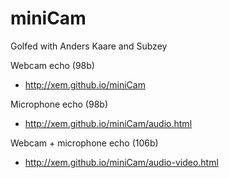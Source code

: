 miniCam
=======

Golfed with Anders Kaare and Subzey

Webcam echo (98b)

- http://xem.github.io/miniCam 

Microphone echo (98b)

- http://xem.github.io/miniCam/audio.html

Webcam + microphone echo (106b)

- http://xem.github.io/miniCam/audio-video.html
